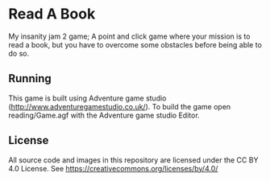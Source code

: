 Read A Book
=========

My insanity jam 2 game; A point and click game where your mission is to read a book, but you have to overcome some obstacles before being able to do so.

Running
-----------------------

This game is built using Adventure game studio (http://www.adventuregamestudio.co.uk/). To build the game open reading/Game.agf with the Adventure game studio Editor.


License
-----------------------

All source code and images in this repository are licensed under the CC BY 4.0 License. See https://creativecommons.org/licenses/by/4.0/

